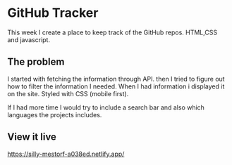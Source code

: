 # GitHub Tracker

This week I create a place to keep track of the GitHub repos.
HTML,CSS and javascript.


## The problem
I started with fetching the information  through API.
then I tried to figure out how to filter the information I needed.
When I had information i displayed it on the site.
Styled with CSS (mobile first).

If I had more time I would try to include a search bar and also which languages the projects includes.

## View it live

https://silly-mestorf-a038ed.netlify.app/
